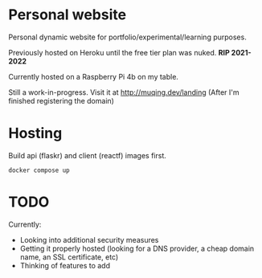 # Personal website

Personal dynamic website for portfolio/experimental/learning purposes.

Previously hosted on Heroku until the free tier plan was nuked. **RIP 2021-2022**

Currently hosted on a Raspberry Pi 4b on my table.

Still a work-in-progress. Visit it at http://muqing.dev/landing (After I'm finished registering the domain)

# Hosting

Build api (flaskr) and client (reactf) images first.

```
docker compose up
```

# TODO

Currently:
 - Looking into additional security measures
 - Getting it properly hosted (looking for a DNS provider, a cheap domain name, an SSL certificate, etc)
 - Thinking of features to add
